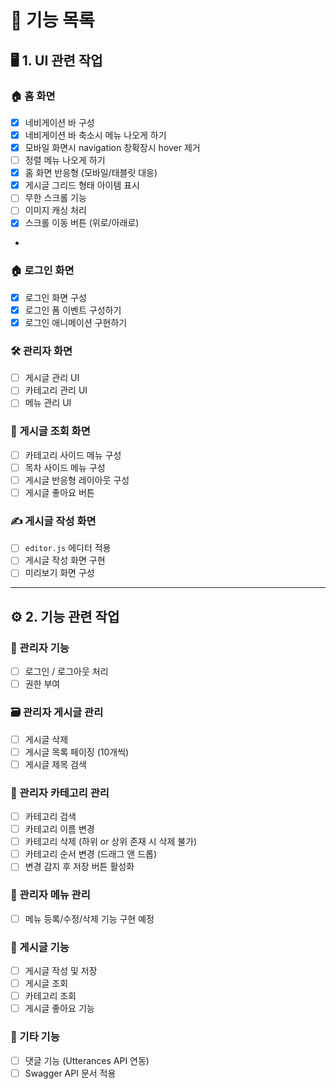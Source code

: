 # 📌 기능 목록

## 🖥️ 1. UI 관련 작업

### 🏠 홈 화면
- [x] 네비게이션 바 구성
- [x] 네비게이션 바 축소시 메뉴 나오게 하기
- [x] 모바일 화면시 navigation 창확장시 hover 제거 
- [ ] 정렬 메뉴 나오게 하기 
- [x] 홈 화면 반응형 (모바일/태블릿 대응)
- [x] 게시글 그리드 형태 아이템 표시
- [ ] 무한 스크롤 기능
- [ ] 이미지 캐싱 처리
- [x] 스크롤 이동 버튼 (위로/아래로)
- 
### 🏠 로그인 화면
- [x] 로그인 화면 구성
- [x] 로그인 폼 이벤트 구성하기 
- [x] 로그인 애니메이션 구현하기 

### 🛠️ 관리자 화면
- [ ] 게시글 관리 UI
- [ ] 카테고리 관리 UI
- [ ] 메뉴 관리 UI

### 📄 게시글 조회 화면
- [ ] 카테고리 사이드 메뉴 구성
- [ ] 목차 사이드 메뉴 구성
- [ ] 게시글 반응형 레이아웃 구성
- [ ] 게시글 좋아요 버튼

### ✍️ 게시글 작성 화면
- [ ] `editor.js` 에디터 적용
- [ ] 게시글 작성 화면 구현
- [ ] 미리보기 화면 구성

---

## ⚙️ 2. 기능 관련 작업

### 🔐 관리자 기능
- [ ] 로그인 / 로그아웃 처리
- [ ] 권한 부여

### 🗃️ 관리자 게시글 관리
- [ ] 게시글 삭제
- [ ] 게시글 목록 페이징 (10개씩)
- [ ] 게시글 제목 검색

### 🧩 관리자 카테고리 관리
- [ ] 카테고리 검색
- [ ] 카테고리 이름 변경
- [ ] 카테고리 삭제 (하위 or 상위 존재 시 삭제 불가)
- [ ] 카테고리 순서 변경 (드래그 앤 드롭)
- [ ] 변경 감지 후 저장 버튼 활성화

### 📑 관리자 메뉴 관리
- [ ] 메뉴 등록/수정/삭제 기능 구현 예정

### 📝 게시글 기능
- [ ] 게시글 작성 및 저장
- [ ] 게시글 조회
- [ ] 카테고리 조회
- [ ] 게시글 좋아요 기능

### 🧩 기타 기능
- [ ] 댓글 기능 (Utterances API 연동)
- [ ] Swagger API 문서 적용